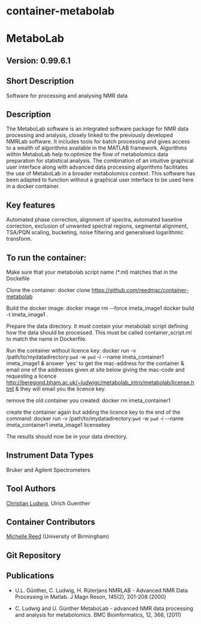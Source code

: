 # container-metabolab

# MetaboLab 

## Version: 0.99.6.1 

## Short Description
 Software for processing and analysing NMR data

## Description
The MetaboLab software is an integrated software package for NMR data processing and analysis, closely linked to the previously developed NMRLab software. It includes tools for batch processing and gives access to a wealth of algorithms available in the MATLAB framework. Algorithms within MetaboLab help to optimize the flow of metabolomics data preparation for statistical analysis. The combination of an intuitive graphical user interface along with advanced data processing algorithms facilitates the use of MetaboLab in a broader metabolomics context.
This software has been adapted to function without a graphical user interface to be used here in a docker container.

## Key features

Automated phase correction, alignment of spectra, automated baseline correction, exclusion of unwanted spectral regions, segmental alignment, TSA/PQN scaling, bucketing, noise filtering and generalised logarithmic transform. 


## To run the container:
Make sure that your metabolab script name (*.ml) matches that in the Dockefile

Clone the container:
docker clone https://github.com/reedmac/container-metabolab

Build the docker image:
docker image rm --force imeta_image1
docker build -t imeta_image1 .

Prepare the data directory. It must contain your metabolab script defining how the data should be processed. This must be called container_script.ml to match the name in Dockerfile.

Run the container without licence key:
docker  run  -v /path/to/mydatadirectory:`pwd` -w `pwd` -i --name imeta_container1 imeta_image1
& answer 'yes' to get the mac-address for the container
& email one of the addresses given at site below giving the mac-code and requesting a licence
http://beregond.bham.ac.uk/~ludwigc/metabolab_intro/metabolab/license.html
& they will email you the licence key.

remove the old container you created:
docker rm imeta_container1

create the container again but adding the licence key to the end of the command:
docker  run  -v /path/to/mydatadirectory:`pwd` -w `pwd` -i --name imeta_container1 imeta_image1  licensekey

The results should now be in your data directory.



## Instrument Data Types

Bruker and Agilent Spectrometers 

## Tool Authors

[Christian Ludwig](https://github/ludwigc),
Ulrich Guenther


## Container Contributors

[Michelle Reed](https://github.com/reedmac) (University of Birmingham)

## Git Repository


## Publications

- U.L. Günther, C. Ludwig, H. Rüterjans NMRLAB - Advanced NMR Data Processing in Matlab. J Magn Reson, 145(2), 201-208 (2000)

- C. Ludwig and U. Günther MetaboLab - advanced NMR data processing and analysis for metabolomics. BMC Bioinformatics, 12, 366, (2011)


